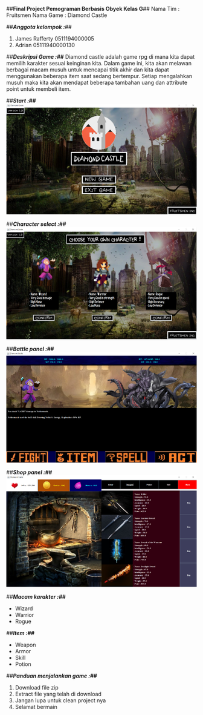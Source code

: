 ##**Final Project Pemograman Berbasis Obyek Kelas G**##
Nama Tim : Fruitsmen
Nama Game : Diamond Castle

##***Anggota kelompok :***##
1. James Rafferty 0511194000005
2. Adrian 05111940000130

##***Deskripsi Game :##***
Diamond castle adalah game rpg di mana kita dapat memilih karakter sesuai keinginan kita.
Dalam game ini, kita akan melawan berbagai macam musuh untuk mencapai titik akhir dan kita dapat menggunakan 
beberapa item saat sedang bertempur. Setiap mengalahkan musuh maka kita akan mendapat beberapa tambahan uang dan attribute point untuk membeli item. 

##***Start :##***
![alt text](https://github.com/adriansantoso21/fp_pbo/blob/master/resource/images/beginning.png?raw=true)


##***Character select :##***
![alt text](https://github.com/adriansantoso21/fp_pbo/blob/master/resource/images/selectpanel.png?raw=true)


##***Battle panel :##***
![alt text](https://github.com/adriansantoso21/fp_pbo/blob/master/resource/images/battlepanel.png?raw=true)


##***Shop panel :##***
![alt text](https://github.com/adriansantoso21/fp_pbo/blob/master/resource/images/shop.png?raw=true)


##***Macam karakter :##***
- Wizard
- Warrior
- Rogue

##***Item :##***
- Weapon
- Armor
- Skill
- Potion

##***Panduan menjalankan game :##***
1. Download file zip
2. Extract file yang telah di download
3. Jangan lupa untuk clean project nya
4. Selamat bermain
